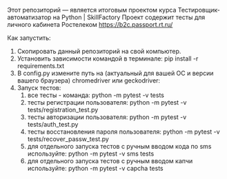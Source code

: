 Этот репозиторий — является итоговым проектом курса Тестировщик-автоматизатор на Python | SkillFactory
Проект содержит тесты для личного кабинета Ростелеком https://b2c.passport.rt.ru/

Как запустить:
1. Скопировать данный репозиторий на свой компьютер.
2. Установить зависимости командой в терминале: pip install -r requirements.txt
3. В config.py измените путь на (актуальный для вашей ОС и версии вашего браузера) chromedriver или geckodriver:
5. Запуск тестов:
    1) все тесты - команда: 
       python -m pytest -v tests
    2) тесты регистрации пользователя: 
       python -m pytest -v tests/registration_test.py
    3) тесты авторизации пользователя: 
        python -m pytest -v tests/auth_test.py 
    4) тесты восстановления пароля пользователя: 
        python -m pytest -v tests/recover_passw_test.py
    5) для отдельного запуска тестов с ручным вводом кода по sms используйте:
        python -m pytest -v sms tests
    6) для отдельного запуска тестов с ручным вводом кaпчи используйте:
        python -m pytest -v capcha tests   
       
       
       